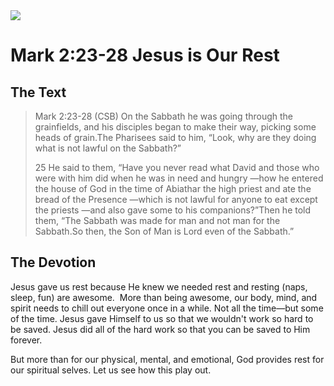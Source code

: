 <img class="intro-right" src="/images/art-mark.jpg">

# Mark 2:23-28 Jesus is Our Rest

## The Text

>Mark 2:23-28 (CSB) On the Sabbath he was going through the grainfields, and his disciples began to make their way, picking some heads of grain.The Pharisees said to him, “Look, why are they doing what is not lawful on the Sabbath?”
>
>25 He said to them, “Have you never read what David and those who were with him did when he was in need and hungry —how he entered the house of God in the time of Abiathar the high priest and ate the bread of the Presence —which is not lawful for anyone to eat except the priests —and also gave some to his companions?”Then he told them, “The Sabbath was made for man and not man for the Sabbath.So then, the Son of Man is Lord even of the Sabbath.”

## The Devotion

Jesus gave us rest because He knew we needed rest and resting (naps, sleep, fun) are awesome.  More than being awesome, our body, mind, and spirit needs to chill out everyone once in a while. Not all the time—but some of the time. Jesus gave Himself to us so that we wouldn't work so hard to be saved. Jesus did all of the hard work so that you can be saved to Him forever.

But more than for our physical, mental, and emotional, God provides rest for our spiritual selves. Let us see how this play out.
